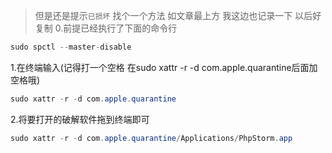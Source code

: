 > 但是还是提示`已损坏` 找个一个方法 如文章最上方 我这边也记录一下 以后好复制
>  0.前提已经执行了下面的命令行

```java
sudo spctl --master-disable
```

1.在终端输入(记得打一个空格 在sudo xattr -r -d com.apple.quarantine后面加空格哦)



```java
sudo xattr -r -d com.apple.quarantine
```



2.将要打开的破解软件拖到终端即可

```java
sudo xattr -r -d com.apple.quarantine/Applications/PhpStorm.app
```





